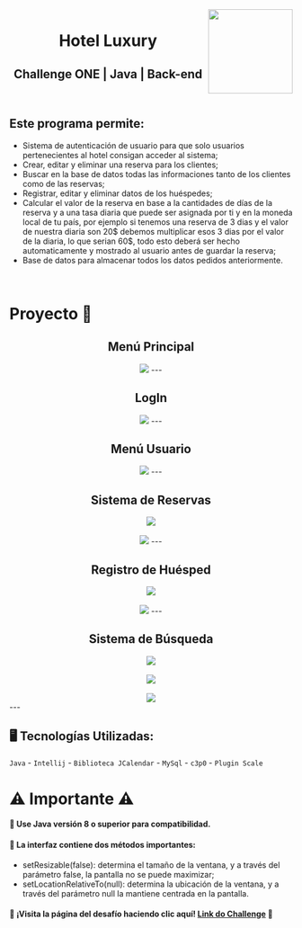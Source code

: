 <img align="right" width="150" heigth="150" src="https://user-images.githubusercontent.com/103906625/235822716-1a325ce2-eebc-4815-94c7-e4acf221fea4.png">
<h1 align="center"> Hotel Luxury </h1>
<h2 align="center"> Challenge ONE | Java | Back-end </h2>

<br>

## Este programa permite:
- Sistema de autenticación de usuario para que solo usuarios pertenecientes al hotel consigan acceder al sistema;
- Crear, editar y eliminar una reserva para los clientes;
- Buscar en la base de datos todas las informaciones tanto de los clientes como de las reservas;
- Registrar, editar y eliminar datos de los huéspedes;
- Calcular el valor de la reserva en base a la cantidades de días de la reserva y a una tasa diaria que puede ser asignada por ti y en la moneda local de tu país, por ejemplo si tenemos una reserva de 3 dias y el valor de nuestra diaria son 20$ debemos multiplicar esos 3 dias por el valor de la diaria, lo que serian 60$, todo esto deberá ser hecho automaticamente y mostrado al usuario antes de guardar la reserva;
- Base de datos para almacenar todos los datos pedidos anteriormente.

</br>

# Proyecto 📂

<div align="center">
 
 <h2>Menú Principal</h2>
 <img src="https://user-images.githubusercontent.com/103906625/235824152-b2c1e931-7898-4c8f-be21-44a8c2a7287f.jpeg">
 ---
 <h2>LogIn</h2>
 <img src="https://user-images.githubusercontent.com/103906625/235824865-2ac9bed0-b76f-4399-953c-8f2a063b771e.jpeg">
 ---
 <h2>Menú Usuario</h2>
 <img src="https://user-images.githubusercontent.com/103906625/235824903-56772280-6475-4a3e-bae6-8b41d270f4c2.jpeg">
 ---
 <h2>Sistema de Reservas</h2>
 <img src="https://user-images.githubusercontent.com/103906625/235825002-75ff8f9a-a646-42d3-b95f-c7dffb2f65c9.jpeg"><br><br>
 <img src="https://user-images.githubusercontent.com/103906625/235825050-9fa339c6-90aa-4ca7-8c18-79bfa55f0e03.jpeg">
 ---
 <h2>Registro de Huésped</h2>
 <img src="https://user-images.githubusercontent.com/103906625/235825129-e4939e6f-5823-41ea-a957-f78f5cc701cc.jpeg"><br><br>
<img src="https://user-images.githubusercontent.com/103906625/235825378-c64d62a9-06ba-4b5d-a8b1-f1b7c500c3a2.jpeg">
 ---
 <h2>Sistema de Búsqueda</h2>
 <img src="https://user-images.githubusercontent.com/103906625/235825427-fac3c0b3-b306-4856-896d-358fb3479161.jpeg"><br><br>
 <img src="https://user-images.githubusercontent.com/103906625/235825458-f3e9e45c-c242-43b6-a471-67555b78356c.jpeg"><br><br>
<img src="https://user-images.githubusercontent.com/103906625/235825517-b857590d-631e-46a1-b1ce-2781242cba21.jpeg">
</div>
---

## 🖥️ Tecnologías Utilizadas:

```Java``` - ```Intellij``` - ```Biblioteca JCalendar``` - ```MySql``` - ```c3p0``` - ```Plugin Scale```

# ⚠ Importante ⚠

#### 🔹 Use Java versión 8 o superior para compatibilidad.
#### 🔹 La interfaz contiene dos métodos importantes:
 - setResizable(false): determina el tamaño de la ventana, y a través del parámetro false, la pantalla no se puede maximizar;
 - setLocationRelativeTo(null): determina la ubicación de la ventana, y a través del parámetro null la mantiene centrada en la pantalla.


#### 🔹 ¡Visita la página del desafío haciendo clic aquí! [Link do Challenge](https://www.aluracursos.com/challenges/oracle-one-back-end/hotelalura) 📃

